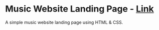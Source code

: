 # Music Website Landing Page - [Link](https://ksalokya.github.io/music_website_landing_page)
A simple music website landing page using HTML & CSS. 
